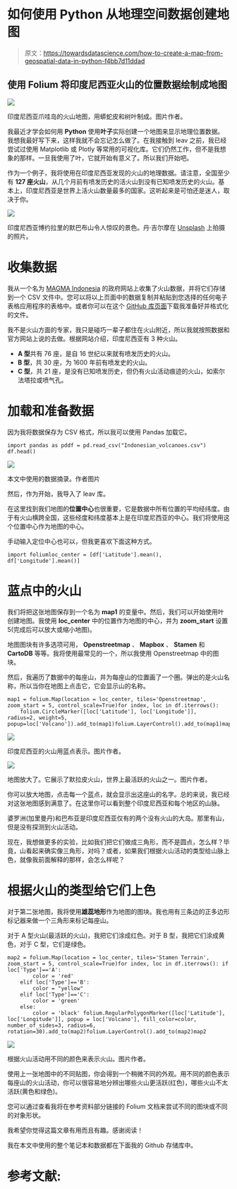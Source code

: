 # 如何使用 Python 从地理空间数据创建地图

> 原文：<https://towardsdatascience.com/how-to-create-a-map-from-geospatial-data-in-python-f4bb7d11ddad>

## 使用 Folium 将印度尼西亚火山的位置数据绘制成地图

![](img/536c2db0c5042e34c346581d9f248298.png)

印度尼西亚爪哇岛的火山地图，用蟒蛇皮和树叶制成。图片作者。

我最近才学会如何用 **Python** 使用**叶子**实际创建一个地图来显示地理位置数据。我想我最好写下来，这样我就不会忘记怎么做了。在我接触到 leav 之前，我已经尝试过使用 Matplotlib 或 Plotly 等常用的可视化库。它们仍然工作，但不是我想象的那样。一旦我使用了叶，它就开始有意义了。所以我们开始吧。

作为一个例子，我将使用在印度尼西亚发现的火山的地理数据。请注意，全国至少有 **127 座火山**，从几个月前有喷发历史的活火山到没有已知喷发历史的火山。基本上，印度尼西亚是世界上活火山数量最多的国家。这听起来是可怕还是迷人，取决于你。

![](img/7b3dd1c1e4da82d59949d790c97a3ef7.png)

印度尼西亚博约拉里的默巴布山令人惊叹的景色。丹·吉尔摩在 [Unsplash](https://unsplash.com?utm_source=medium&utm_medium=referral) 上拍摄的照片。

# 收集数据

我从一个名为 [MAGMA Indonesia](https://magma.esdm.go.id/v1/edukasi/tipe-gunung-api-di-indonesia-a-b-dan-c) 的政府网站上收集了火山数据，并将它们存储到一个 CSV 文件中。您可以将以上页面中的数据复制并粘贴到您选择的任何电子表格应用程序的表格中。或者你可以在这个 [GitHub 库页面](https://github.com/catris25/Indonesian-Volcanoes-in-Folium/blob/main/Indonesian_volcanoes.csv)下载我准备好并格式化的文件。

我不是火山方面的专家，我只是碰巧一辈子都住在火山附近，所以我就按照数据和官方网站上说的去做。根据网站介绍，印度尼西亚有 3 种火山。

*   **A 型**共有 76 座，是自 16 世纪以来就有喷发历史的火山。
*   **B 型**，共 30 座，为 1600 年前有喷发史的火山。
*   **C 型**，共 21 座，是没有已知喷发历史，但仍有火山活动痕迹的火山，如索尔法塔拉或喷气孔。

# 加载和准备数据

因为我将数据保存为 CSV 格式，所以我可以使用 Pandas 加载它。

```
import pandas as pddf = pd.read_csv("Indonesian_volcanoes.csv")
df.head()
```

![](img/bee6af7acd9e99ba4c99d9b5fc4096c6.png)

本文中使用的数据摘录。作者图片

然后，作为开始，我导入了 leav 库。

在这里找到我们地图的**位置中心**也很重要，它是数据中所有位置的平均经纬度。由于有火山横跨全国，这些经度和纬度基本上是在印度尼西亚的中心。我们将使用这个位置中心作为地图的中心。

手动输入定位中心也可以，但我更喜欢下面这种方式。

```
import foliumloc_center = [df['Latitude'].mean(), df['Longitude'].mean()]
```

# 蓝点中的火山

我们将把这张地图保存到一个名为 **map1** 的变量中。然后，我们可以开始使用叶创建地图。我使用 **loc_center** 中的位置作为地图的中心，并为 **zoom_start** 设置 5(完成后可以放大或缩小地图)。

地图图块有许多选项可用， **Openstreetmap** 、 **Mapbox** 、 **Stamen** 和 **CartoDB** 等等。我将使用最常见的一个，所以我使用 Openstreetmap 中的图块。

然后，我遍历了数据中的每座山，并为每座山的位置画了一个圈。弹出的是火山名称，所以当你在地图上点击它，它会显示山的名称。

```
map1 = folium.Map(location = loc_center, tiles='Openstreetmap', zoom_start = 5, control_scale=True)for index, loc in df.iterrows():
    folium.CircleMarker([loc['Latitude'], loc['Longitude']],     radius=2, weight=5, popup=loc['Volcano']).add_to(map1)folium.LayerControl().add_to(map1)map1
```

![](img/3a71a613d64e181efb99374f9d4ecb1a.png)

印度尼西亚的火山用蓝点表示。图片作者。

![](img/4089a1d78e476d29e79dba2182220708.png)

地图放大了。它展示了默拉皮火山，世界上最活跃的火山之一。图片作者。

你可以放大地图，点击每一个蓝点，就会显示出这座山的名字。总的来说，我已经对这张地图感到满意了。在这里你可以看到整个印度尼西亚和每个地区的山脉。

婆罗洲(加里曼丹)和巴布亚是印度尼西亚仅有的两个没有火山的大岛。那里有山，但是没有探测到火山活动。

现在，我想做更多的实验，比如我们把它们做成三角形，而不是圆点，怎么样？毕竟，山看起来确实像三角形，对吗？或者，如果我们根据火山活动的类型给山脉上色，就像我前面解释的那样，会怎么样呢？

# 根据火山的类型给它们上色

对于第二张地图，我将使用**雄蕊地形**作为地图的图块。我也用有三条边的正多边形标记器来做一个三角形来标记每座山。

对于 A 型火山(最活跃的火山)，我把它们涂成红色。对于 B 型，我把它们涂成黄色，对于 C 型，它们是绿色。

```
map2 = folium.Map(location = loc_center, tiles='Stamen Terrain', zoom_start = 5, control_scale=True)for index, loc in df.iterrows(): if loc['Type']=='A':
        color = 'red'
    elif loc['Type']=='B':
        color = "yellow"
    elif loc['Type']=='C':
        color = 'green'
    else:
        color = 'black' folium.RegularPolygonMarker([loc['Latitude'],    loc['Longitude']], popup = loc['Volcano'], fill_color=color, number_of_sides=3, radius=6, rotation=30).add_to(map2)folium.LayerControl().add_to(map2)map2
```

![](img/4d6fc54a1e0a0e8de8e83e5a1fe8dfac.png)

根据火山活动用不同的颜色来表示火山。图片作者。

使用上一张地图中的不同贴图，你会得到一个稍微不同的外观。用不同的颜色表示每座山的火山活动，你可以很容易地分辨出哪些火山更活跃(红色)，哪些火山不太活跃(黄色和绿色)。

您可以通过查看我将在参考资料部分链接的 Folium 文档来尝试不同的图块或不同的对象形状。

我希望你觉得这篇文章有用而且有趣。感谢阅读！

我在本文中使用的整个笔记本和数据都在下面我的 Github 存储库中。

[](https://github.com/catris25/Indonesian-Volcanoes-in-Folium)  

# **参考文献**:

[](https://magma.esdm.go.id/v1/edukasi/tipe-gunung-api-di-indonesia-a-b-dan-c)   